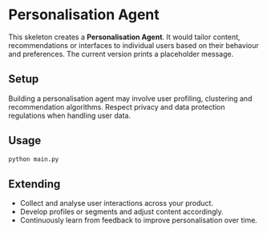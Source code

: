 # Personalisation Agent

This skeleton creates a **Personalisation Agent**.  It would tailor content, recommendations or interfaces to individual users based on their behaviour and preferences.  The current version prints a placeholder message.

## Setup

Building a personalisation agent may involve user profiling, clustering and recommendation algorithms.  Respect privacy and data protection regulations when handling user data.

## Usage

```bash
python main.py
```

## Extending

- Collect and analyse user interactions across your product.
- Develop profiles or segments and adjust content accordingly.
- Continuously learn from feedback to improve personalisation over time.